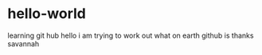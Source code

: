 # hello-world
learning git hub
hello
i am trying to work out what on earth github is
thanks
savannah
